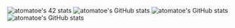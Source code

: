 ![atomatoe's 42 stats](https://badge42.herokuapp.com/api/stats/atomatoe?privacyEmail=true)
![atomatoe's GitHub stats](https://github-readme-stats.vercel.app/api?username=atomatoe&count_private=true)
![atomatoe's GitHub stats](https://github-readme-stats.vercel.app/api?username=atomatoe&hide=contribs,prs)
![atomatoe's GitHub stats](https://github-readme-stats.vercel.app/api?username=atomatoe&show_icons=true)
